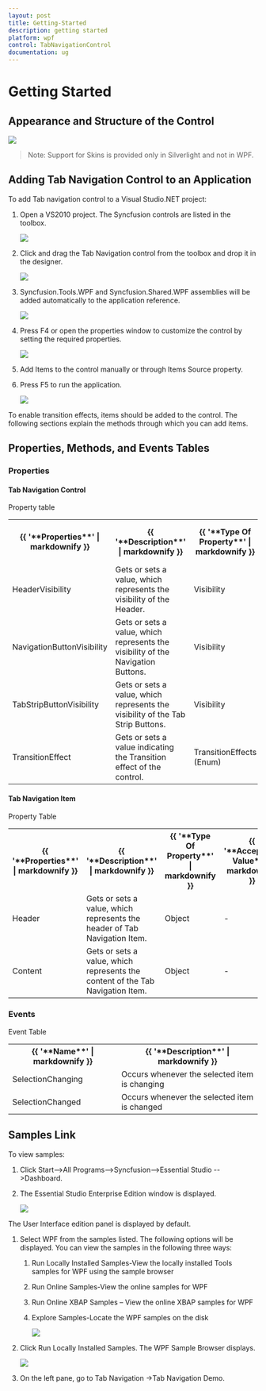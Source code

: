 ```yaml
---
layout: post
title: Getting-Started
description: getting started
platform: wpf
control: TabNavigationControl
documentation: ug
---
```


# Getting Started

## Appearance and Structure of the Control



![](Getting-Started_images/Getting-Started_img1.png)



> Note: Support for Skins is provided only in Silverlight and not in WPF.

## Adding Tab Navigation Control to an Application 

To add Tab navigation control to a Visual Studio.NET project:

1. Open a VS2010 project. The Syncfusion controls are listed in the toolbox.

     ![](Getting-Started_images/Getting-Started_img2.png)





2. Click and drag the Tab Navigation control from the toolbox and drop it in the designer.



     ![](Getting-Started_images/Getting-Started_img3.png)




3. Syncfusion.Tools.WPF and Syncfusion.Shared.WPF assemblies will be added automatically to the application reference.



     ![](Getting-Started_images/Getting-Started_img4.png)





4. Press F4 or open the properties window to customize the control by setting the required properties.



     ![](Getting-Started_images/Getting-Started_img5.png)


5. Add Items to the control manually or through Items Source property.
6. Press F5 to run the application.





     ![](Getting-Started_images/Getting-Started_img6.png)





To enable transition effects, items should be added to the control. The following sections explain the methods through which you can add items.

## Properties, Methods, and Events Tables 

### Properties

#### Tab Navigation Control



Property table

<table>
<tr>
<th>
{{ '**Properties**' | markdownify }}</th><th>
{{ '**Description**' | markdownify }}</th><th>
{{ '**Type Of Property**' | markdownify }}</th><th>
{{ '**Acceptable Value**' | markdownify }}</th></tr>
<tr>
<td>
HeaderVisibility</td><td>
Gets or sets a value, which represents the visibility of the Header.</td><td>
Visibility</td><td>
Visible/Collapsed</td></tr>
<tr>
<td>
NavigationButtonVisibility</td><td>
Gets or sets a value, which represents the visibility of the Navigation Buttons.</td><td>
Visibility</td><td>
Visible/Collapsed</td></tr>
<tr>
<td>
TabStripButtonVisibility</td><td>
Gets or sets a value, which represents the visibility of the Tab Strip Buttons.</td><td>
Visibility</td><td>
Visible/Collapsed</td></tr>
<tr>
<td>
TransitionEffect</td><td>
Gets or sets a value indicating the Transition effect of the control.</td><td>
TransitionEffects (Enum)</td><td>
* Slide* Blur* Fade* Wipe* Push* PushIn* Zoom</td></tr>
</table>



#### Tab Navigation Item



Property Table

<table>
<tr>
<th>
{{ '**Properties**' | markdownify }}</th><th>
{{ '**Description**' | markdownify }}</th><th>
{{ '**Type Of Property**' | markdownify }}</th><th>
{{ '**Acceptable Value**' | markdownify }}</th></tr>
<tr>
<td>
Header</td><td>
Gets or sets a value, which represents the header of Tab Navigation Item.</td><td>
Object</td><td>
-</td></tr>
<tr>
<td>
Content</td><td>
Gets or sets a value, which represents the content of the Tab Navigation Item.</td><td>
Object</td><td>
-</td></tr>
</table>


### Events



Event Table

<table>
<tr>
<th>
{{ '**Name**' | markdownify }}</th><th>
{{ '**Description**' | markdownify }}</th></tr>
<tr>
<td>
SelectionChanging</td><td>
Occurs whenever the selected item is changing</td></tr>
<tr>
<td>
SelectionChanged</td><td>
Occurs whenever the selected item is changed</td></tr>
</table>


## Samples Link

To view samples:

1. Click Start-->All Programs-->Syncfusion-->Essential Studio <version number> -->Dashboard.
2. The Essential Studio Enterprise Edition window is displayed. 
     
	 ![](Getting-Started_images/Getting-Started_img7.png)

The User Interface edition panel is displayed by default. 

1. Select WPF from the samples listed. The following options will be displayed. You can view the samples in the following three ways:
     1. Run Locally Installed Samples-View the locally installed Tools samples for  WPF using the sample browser
     2. Run Online Samples-View the online samples for  WPF
     3. Run Online XBAP Samples – View the online XBAP samples  for WPF
     4. Explore Samples-Locate the  WPF samples on the disk

         ![](Getting-Started_images/Getting-Started_img8.png)





2. Click Run Locally Installed Samples. The WPF Sample Browser displays.

     ![](Getting-Started_images/Getting-Started_img9.png)



3. On the left pane, go to Tab Navigation ->Tab Navigation Demo.
